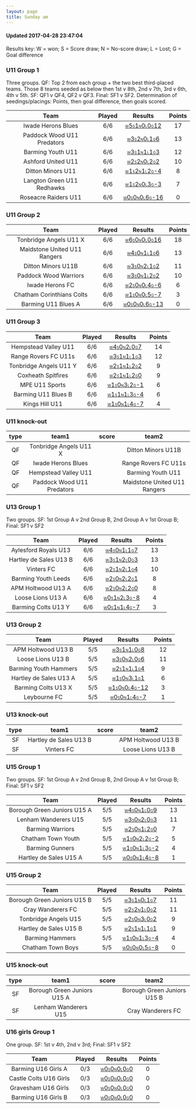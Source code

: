 ```yaml
---
layout: page
title: Sunday am
---
```


#### Updated 2017-04-28 23:47:04 

Results key: W = won; S = Score draw; N = No-score draw; L = Lost; G = Goal difference


### U11 Group 1
 Three groups. QF: Top 2 from each group + the two best third-placed teams. Those 8 teams seeded as below then 1st v 8th, 2nd v 7th, 3rd v 6th, 4th v 5th. SF: QF1 v QF4, QF2 v QF3. Final: SF1 v SF2. Determination of seedings/placings: Points, then goal difference, then goals scored.

|            Team            |  Played  |                                                                                     Results                                                                                     |  Points  |
|:--------------------------:|:--------:|:-------------------------------------------------------------------------------------------------------------------------------------------------------------------------------:|:--------:|
|     Iwade Herons Blues     |   6/6    |     <a href="teamres/Iwade-Herons-Blues.html"><font size="1">W</font>5<font size="1">S</font>1<font size="1">N</font>0<font size="1">L</font>0<font size="1">G</font>12</a>     |    17    |
| Paddock Wood U11 Predators |   6/6    | <a href="teamres/Paddock-Wood-U11-Predators.html"><font size="1">W</font>3<font size="1">S</font>2<font size="1">N</font>0<font size="1">L</font>1<font size="1">G</font>6</a>  |    13    |
|     Barming Youth U11      |   6/6    |      <a href="teamres/Barming-Youth-U11.html"><font size="1">W</font>3<font size="1">S</font>1<font size="1">N</font>1<font size="1">L</font>1<font size="1">G</font>3</a>      |    12    |
|     Ashford United U11     |   6/6    |     <a href="teamres/Ashford-United-U11.html"><font size="1">W</font>2<font size="1">S</font>2<font size="1">N</font>0<font size="1">L</font>2<font size="1">G</font>2</a>      |    10    |
|     Ditton Minors U11      |   6/6    |     <a href="teamres/Ditton-Minors-U11.html"><font size="1">W</font>1<font size="1">S</font>2<font size="1">N</font>1<font size="1">L</font>2<font size="1">G</font>-4</a>      |    8     |
| Langton Green U11 Redhawks |   6/6    | <a href="teamres/Langton-Green-U11-Redhawks.html"><font size="1">W</font>1<font size="1">S</font>2<font size="1">N</font>0<font size="1">L</font>3<font size="1">G</font>-3</a> |    7     |
|    Roseacre Raiders U11    |   6/6    |   <a href="teamres/Roseacre-Raiders-U11.html"><font size="1">W</font>0<font size="1">S</font>0<font size="1">N</font>0<font size="1">L</font>6<font size="1">G</font>-16</a>    |    0     |



### U11 Group 2

|             Team             |  Played  |                                                                                     Results                                                                                      |  Points  |
|:----------------------------:|:--------:|:--------------------------------------------------------------------------------------------------------------------------------------------------------------------------------:|:--------:|
|    Tonbridge Angels U11 X    |   6/6    |   <a href="teamres/Tonbridge-Angels-U11-X.html"><font size="1">W</font>6<font size="1">S</font>0<font size="1">N</font>0<font size="1">L</font>0<font size="1">G</font>16</a>    |    18    |
| Maidstone United U11 Rangers |   6/6    | <a href="teamres/Maidstone-United-U11-Rangers.html"><font size="1">W</font>4<font size="1">S</font>0<font size="1">N</font>1<font size="1">L</font>1<font size="1">G</font>6</a> |    13    |
|      Ditton Minors U11B      |   6/6    |      <a href="teamres/Ditton-Minors-U11B.html"><font size="1">W</font>3<font size="1">S</font>0<font size="1">N</font>2<font size="1">L</font>1<font size="1">G</font>2</a>      |    11    |
|    Paddock Wood Warriors     |   6/6    |    <a href="teamres/Paddock-Wood-Warriors.html"><font size="1">W</font>3<font size="1">S</font>0<font size="1">N</font>1<font size="1">L</font>2<font size="1">G</font>2</a>     |    10    |
|       Iwade Herons FC        |   6/6    |       <a href="teamres/Iwade-Herons-FC.html"><font size="1">W</font>2<font size="1">S</font>0<font size="1">N</font>0<font size="1">L</font>4<font size="1">G</font>-6</a>       |    6     |
|  Chatham Corinthians Colts   |   6/6    |  <a href="teamres/Chatham-Corinthians-Colts.html"><font size="1">W</font>1<font size="1">S</font>0<font size="1">N</font>0<font size="1">L</font>5<font size="1">G</font>-7</a>  |    3     |
|     Barming U11 Blues A      |   6/6    |    <a href="teamres/Barming-U11-Blues-A.html"><font size="1">W</font>0<font size="1">S</font>0<font size="1">N</font>0<font size="1">L</font>6<font size="1">G</font>-13</a>     |    0     |



### U11 Group 3

|          Team          |  Played  |                                                                                  Results                                                                                   |  Points  |
|:----------------------:|:--------:|:--------------------------------------------------------------------------------------------------------------------------------------------------------------------------:|:--------:|
|  Hempstead Valley U11  |   6/6    |  <a href="teamres/Hempstead-Valley-U11.html"><font size="1">W</font>4<font size="1">S</font>0<font size="1">N</font>2<font size="1">L</font>0<font size="1">G</font>7</a>  |    14    |
|  Range Rovers FC U11s  |   6/6    |  <a href="teamres/Range-Rovers-FC-U11s.html"><font size="1">W</font>3<font size="1">S</font>1<font size="1">N</font>1<font size="1">L</font>1<font size="1">G</font>3</a>  |    12    |
| Tonbridge Angels U11 Y |   6/6    | <a href="teamres/Tonbridge-Angels-U11-Y.html"><font size="1">W</font>2<font size="1">S</font>1<font size="1">N</font>1<font size="1">L</font>2<font size="1">G</font>2</a> |    9     |
|   Coxheath Spitfires   |   6/6    |   <a href="teamres/Coxheath-Spitfires.html"><font size="1">W</font>2<font size="1">S</font>1<font size="1">N</font>1<font size="1">L</font>2<font size="1">G</font>0</a>   |    9     |
|     MPE U11 Sports     |   6/6    |    <a href="teamres/MPE-U11-Sports.html"><font size="1">W</font>1<font size="1">S</font>0<font size="1">N</font>3<font size="1">L</font>2<font size="1">G</font>-1</a>     |    6     |
|  Barming U11 Blues B   |   6/6    |  <a href="teamres/Barming-U11-Blues-B.html"><font size="1">W</font>1<font size="1">S</font>1<font size="1">N</font>1<font size="1">L</font>3<font size="1">G</font>-4</a>  |    6     |
|     Kings Hill U11     |   6/6    |    <a href="teamres/Kings-Hill-U11.html"><font size="1">W</font>1<font size="1">S</font>0<font size="1">N</font>1<font size="1">L</font>4<font size="1">G</font>-7</a>     |    4     |



### U11 knock-out
 

|  type  |           team1            |  score  |            team2             |
|:------:|:--------------------------:|:-------:|:----------------------------:|
|   QF   |   Tonbridge Angels U11 X   |         |      Ditton Minors U11B      |
|   QF   |     Iwade Herons Blues     |         |     Range Rovers FC U11s     |
|   QF   |    Hempstead Valley U11    |         |      Barming Youth U11       |
|   QF   | Paddock Wood U11 Predators |         | Maidstone United U11 Rangers |


### U13 Group 1
 Two groups. SF: 1st Group A v 2nd Group B, 2nd Group A v 1st Group B; Final: SF1 v SF2

|          Team          |  Played  |                                                                                  Results                                                                                   |  Points  |
|:----------------------:|:--------:|:--------------------------------------------------------------------------------------------------------------------------------------------------------------------------:|:--------:|
|  Aylesford Royals U13  |   6/6    |  <a href="teamres/Aylesford-Royals-U13.html"><font size="1">W</font>4<font size="1">S</font>0<font size="1">N</font>1<font size="1">L</font>1<font size="1">G</font>7</a>  |    13    |
| Hartley de Sales U13 B |   6/6    | <a href="teamres/Hartley-de-Sales-U13-B.html"><font size="1">W</font>3<font size="1">S</font>1<font size="1">N</font>2<font size="1">L</font>0<font size="1">G</font>3</a> |    13    |
|       Vinters FC       |   6/6    |       <a href="teamres/Vinters-FC.html"><font size="1">W</font>2<font size="1">S</font>1<font size="1">N</font>2<font size="1">L</font>1<font size="1">G</font>4</a>       |    10    |
|  Barming Youth Leeds   |   6/6    |  <a href="teamres/Barming-Youth-Leeds.html"><font size="1">W</font>2<font size="1">S</font>0<font size="1">N</font>2<font size="1">L</font>2<font size="1">G</font>1</a>   |    8     |
|   APM Holtwood U13 A   |   6/6    |   <a href="teamres/APM-Holtwood-U13-A.html"><font size="1">W</font>2<font size="1">S</font>0<font size="1">N</font>2<font size="1">L</font>2<font size="1">G</font>0</a>   |    8     |
|   Loose Lions U13 A    |   6/6    |   <a href="teamres/Loose-Lions-U13-A.html"><font size="1">W</font>0<font size="1">S</font>1<font size="1">N</font>2<font size="1">L</font>3<font size="1">G</font>-8</a>   |    4     |
|  Barming Colts U13 Y   |   6/6    |  <a href="teamres/Barming-Colts-U13-Y.html"><font size="1">W</font>0<font size="1">S</font>1<font size="1">N</font>1<font size="1">L</font>4<font size="1">G</font>-7</a>  |    3     |



### U13 Group 2

|          Team          |  Played  |                                                                                  Results                                                                                   |  Points  |
|:----------------------:|:--------:|:--------------------------------------------------------------------------------------------------------------------------------------------------------------------------:|:--------:|
|   APM Holtwood U13 B   |   5/5    |   <a href="teamres/APM-Holtwood-U13-B.html"><font size="1">W</font>3<font size="1">S</font>1<font size="1">N</font>1<font size="1">L</font>0<font size="1">G</font>8</a>   |    12    |
|   Loose Lions U13 B    |   5/5    |   <a href="teamres/Loose-Lions-U13-B.html"><font size="1">W</font>3<font size="1">S</font>0<font size="1">N</font>2<font size="1">L</font>0<font size="1">G</font>6</a>    |    11    |
| Barming Youth Hammers  |   5/5    | <a href="teamres/Barming-Youth-Hammers.html"><font size="1">W</font>2<font size="1">S</font>1<font size="1">N</font>1<font size="1">L</font>1<font size="1">G</font>4</a>  |    9     |
| Hartley de Sales U13 A |   5/5    | <a href="teamres/Hartley-de-Sales-U13-A.html"><font size="1">W</font>1<font size="1">S</font>0<font size="1">N</font>3<font size="1">L</font>1<font size="1">G</font>1</a> |    6     |
|  Barming Colts U13 X   |   5/5    | <a href="teamres/Barming-Colts-U13-X.html"><font size="1">W</font>1<font size="1">S</font>0<font size="1">N</font>0<font size="1">L</font>4<font size="1">G</font>-12</a>  |    3     |
|      Leybourne FC      |   5/5    |     <a href="teamres/Leybourne-FC.html"><font size="1">W</font>0<font size="1">S</font>0<font size="1">N</font>1<font size="1">L</font>4<font size="1">G</font>-7</a>      |    1     |



### U13 knock-out
 

|  type  |         team1          |  score  |       team2        |
|:------:|:----------------------:|:-------:|:------------------:|
|   SF   | Hartley de Sales U13 B |         | APM Holtwood U13 B |
|   SF   |       Vinters FC       |         | Loose Lions U13 B  |


### U15 Group 1
 Two groups. SF: 1st Group A v 2nd Group B, 2nd Group A v 1st Group B; Final: SF1 v SF2

|            Team             |  Played  |                                                                                     Results                                                                                     |  Points  |
|:---------------------------:|:--------:|:-------------------------------------------------------------------------------------------------------------------------------------------------------------------------------:|:--------:|
| Borough Green Juniors U15 A |   5/5    | <a href="teamres/Borough-Green-Juniors-U15-A.html"><font size="1">W</font>4<font size="1">S</font>0<font size="1">N</font>1<font size="1">L</font>0<font size="1">G</font>9</a> |    13    |
|    Lenham Wanderers U15     |   5/5    |    <a href="teamres/Lenham-Wanderers-U15.html"><font size="1">W</font>3<font size="1">S</font>0<font size="1">N</font>2<font size="1">L</font>0<font size="1">G</font>3</a>     |    11    |
|      Barming Warriors       |   5/5    |      <a href="teamres/Barming-Warriors.html"><font size="1">W</font>2<font size="1">S</font>0<font size="1">N</font>1<font size="1">L</font>2<font size="1">G</font>0</a>       |    7     |
|     Chatham Town Youth      |   5/5    |     <a href="teamres/Chatham-Town-Youth.html"><font size="1">W</font>1<font size="1">S</font>0<font size="1">N</font>2<font size="1">L</font>2<font size="1">G</font>-2</a>     |    5     |
|       Barming Gunners       |   5/5    |      <a href="teamres/Barming-Gunners.html"><font size="1">W</font>1<font size="1">S</font>0<font size="1">N</font>1<font size="1">L</font>3<font size="1">G</font>-2</a>       |    4     |
|   Hartley de Sales U15 A    |   5/5    |   <a href="teamres/Hartley-de-Sales-U15-A.html"><font size="1">W</font>0<font size="1">S</font>0<font size="1">N</font>1<font size="1">L</font>4<font size="1">G</font>-8</a>   |    1     |



### U15 Group 2

|            Team             |  Played  |                                                                                     Results                                                                                     |  Points  |
|:---------------------------:|:--------:|:-------------------------------------------------------------------------------------------------------------------------------------------------------------------------------:|:--------:|
| Borough Green Juniors U15 B |   5/5    | <a href="teamres/Borough-Green-Juniors-U15-B.html"><font size="1">W</font>3<font size="1">S</font>1<font size="1">N</font>0<font size="1">L</font>1<font size="1">G</font>7</a> |    11    |
|      Cray Wanderers FC      |   5/5    |      <a href="teamres/Cray-Wanderers-FC.html"><font size="1">W</font>2<font size="1">S</font>2<font size="1">N</font>1<font size="1">L</font>0<font size="1">G</font>2</a>      |    11    |
|    Tonbridge Angels U15     |   5/5    |    <a href="teamres/Tonbridge-Angels-U15.html"><font size="1">W</font>2<font size="1">S</font>0<font size="1">N</font>3<font size="1">L</font>0<font size="1">G</font>2</a>     |    9     |
|   Hartley de Sales U15 B    |   5/5    |   <a href="teamres/Hartley-de-Sales-U15-B.html"><font size="1">W</font>2<font size="1">S</font>1<font size="1">N</font>1<font size="1">L</font>1<font size="1">G</font>1</a>    |    9     |
|       Barming Hammers       |   5/5    |      <a href="teamres/Barming-Hammers.html"><font size="1">W</font>1<font size="1">S</font>0<font size="1">N</font>1<font size="1">L</font>3<font size="1">G</font>-4</a>       |    4     |
|      Chatham Town Boys      |   5/5    |     <a href="teamres/Chatham-Town-Boys.html"><font size="1">W</font>0<font size="1">S</font>0<font size="1">N</font>0<font size="1">L</font>5<font size="1">G</font>-8</a>      |    0     |



### U15 knock-out
 

|  type  |            team1            |  score  |            team2            |
|:------:|:---------------------------:|:-------:|:---------------------------:|
|   SF   | Borough Green Juniors U15 A |         | Borough Green Juniors U15 B |
|   SF   |    Lenham Wanderers U15     |         |      Cray Wanderers FC      |


### U16 girls Group 1
 One group. SF: 1st v 4th, 2nd v 3rd; Final: SF1 v SF2

|          Team          |  Played  |                                                                                  Results                                                                                   |  Points  |
|:----------------------:|:--------:|:--------------------------------------------------------------------------------------------------------------------------------------------------------------------------:|:--------:|
|  Barming U16 Girls A   |   0/3    |  <a href="teamres/Barming-U16-Girls-A.html"><font size="1">W</font>0<font size="1">S</font>0<font size="1">N</font>0<font size="1">L</font>0<font size="1">G</font>0</a>   |    0     |
| Castle Colts U16 Girls |   0/3    | <a href="teamres/Castle-Colts-U16-Girls.html"><font size="1">W</font>0<font size="1">S</font>0<font size="1">N</font>0<font size="1">L</font>0<font size="1">G</font>0</a> |    0     |
|  Gravesham U16 Girls   |   0/3    |  <a href="teamres/Gravesham-U16-Girls.html"><font size="1">W</font>0<font size="1">S</font>0<font size="1">N</font>0<font size="1">L</font>0<font size="1">G</font>0</a>   |    0     |
|  Barming U16 Girls B   |   0/3    |  <a href="teamres/Barming-U16-Girls-B.html"><font size="1">W</font>0<font size="1">S</font>0<font size="1">N</font>0<font size="1">L</font>0<font size="1">G</font>0</a>   |    0     |



<br /><br /><br />
